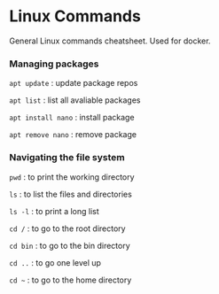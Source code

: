 # Linux Commands

General Linux commands cheatsheet. Used for docker.

### Managing packages

`apt update` : update package repos

`apt list` : list all avaliable packages

`apt install nano` : install package

`apt remove nano` : remove package

### Navigating the file system

`pwd` : to print the working directory

`ls` : to list the files and directories

`ls -l` : to print a long list

`cd /` : to go to the root directory

`cd bin` : to go to the bin directory

`cd ..` : to go one level up

`cd ~` : to go to the home directory


